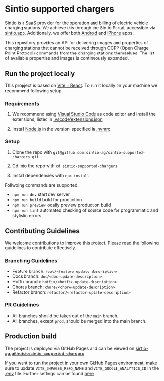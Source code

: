 # Sintio supported chargers

Sintio is a SaaS provider for the operation and billing of electric vehicle charging stations. We achieve this through the Sintio Portal, accessible via [sintio.app](https://www.sintio.app/). Additionally, we offer both [Android](https://play.google.com/store/apps/details?id=com.sintio.app) and [iPhone](https://apps.apple.com/us/app/sintio/id6504793744?platform=iphone) apps.

This repository provides an API for delivering images and properties of charging stations that cannot be received through OCPP (Open Charge Point Protocol) commands from the charging stations themselves. The list of available properties and images is continuously expanded.

## Run the project locally

This propject is based on [Vite + React](https://vitejs.dev/). To run it locally on your machine we recommend following setup.

### Requirements

1. We recommend using [Visual Studio Code](https://code.visualstudio.com/) as code editor and install the extensions, listed in [.vscode/extensions.json](./.vscode/extensions.json)

2. Install [Node.js](https://nodejs.org/en) in the version, specified in [.nvmrc](./.nvmrc).

### Setup

1. Clone the repo with `git@github.com:sintio-ag/sintio-supported-chargers.git`

2. Cd into the repo with `cd sintio-supported-chargers`

3. Install dependencies with `npm install`

Follwoing commands are supported.

* `npm run dev` start dev server
* `npm run build` build for production
* `npm run preview` locally preview production build
* `npm run lint` automated checking of source code for programmatic and stylistic errors

## Contributing Guidelines

We welcome contributions to improve this project. Please read the following guidelines to contribute effectively.

### Branching Guidelines

* Feature branch: `feat/<feature-update-description>`
* Docs branch: `doc/<doc-update-description>`
* Hotfix branch: `hotfix/<hotfix-update-description>`
* Chores branch: `chore/<chore-update-description>`
* Refactor branch: `refactor/<refactor-update-description>`

### PR Guidelines

* All branches should be taken out of the `main` branch.
* All branches, except `prod`, should be merged into the main branch.

## Production build

The project is deployed via GitHub Pages and can be viewed on [sintio-ag.github.io/sintio-supported-chargers](https://sintio-ag.github.io/sintio-supported-chargers/)

If you want to run the project in your own GitHub Pages environment, make sure to update `VITE_GHPAGES_REPO_NAME` and `VITE_GOOGLE_ANALYTICS_ID` in the [.env](./.env) file. Further settings can be found [here](https://github.com/ErickKS/vite-deploy).
